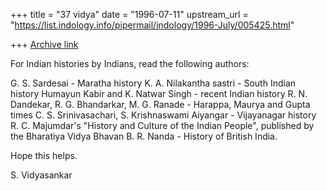 +++
title = "37 vidya"
date = "1996-07-11"
upstream_url = "https://list.indology.info/pipermail/indology/1996-July/005425.html"

+++
[Archive link](https://list.indology.info/pipermail/indology/1996-July/005425.html)

For Indian histories by Indians, read the following authors:

G. S. Sardesai - Maratha history
K. A. Nilakantha sastri - South Indian history
Humayun Kabir and K. Natwar Singh - recent Indian history
R. N. Dandekar, R. G. Bhandarkar, M. G. Ranade - Harappa, Maurya and Gupta times
C. S. Srinivasachari, S. Krishnaswami Aiyangar - Vijayanagar history
R. C. Majumdar's "History and Culture of the Indian People", published by
the Bharatiya Vidya Bhavan
B. R. Nanda - History of British India. 

Hope this helps. 

S. Vidyasankar





